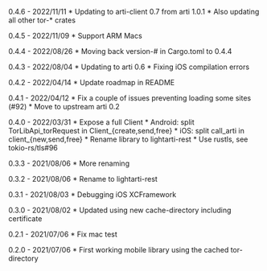 0.4.6 - 2022/11/11
	* Updating to arti-client 0.7 from arti 1.0.1
	* Also updating all other tor-* crates

0.4.5 - 2022/11/09
	* Support ARM Macs

0.4.4 - 2022/08/26
	* Moving back version-# in Cargo.toml to 0.4.4

0.4.3 - 2022/08/04
	* Updating to arti 0.6
	* Fixing iOS compilation errors

0.4.2 - 2022/04/14
	* Update roadmap in README

0.4.1 - 2022/04/12
	* Fix a couple of issues preventing loading some sites (#92)
	* Move to upstream arti 0.2

0.4.0 - 2022/03/31
	* Expose a full Client
	* Android: split TorLibApi_torRequest in Client_{create,send,free}
	* iOS: split call_arti in client_{new,send,free}
	* Rename library to lightarti-rest
	* Use rustls, see tokio-rs/tls#96

0.3.3 - 2021/08/06
	* More renaming

0.3.2 - 2021/08/06
	* Rename to lightarti-rest

0.3.1 - 2021/08/03
	* Debugging iOS XCFramework

0.3.0 - 2021/08/02
	* Updated using new cache-directory including certificate

0.2.1 - 2021/07/06
	* Fix mac test

0.2.0 - 2021/07/06
	* First working mobile library using the cached tor-directory
